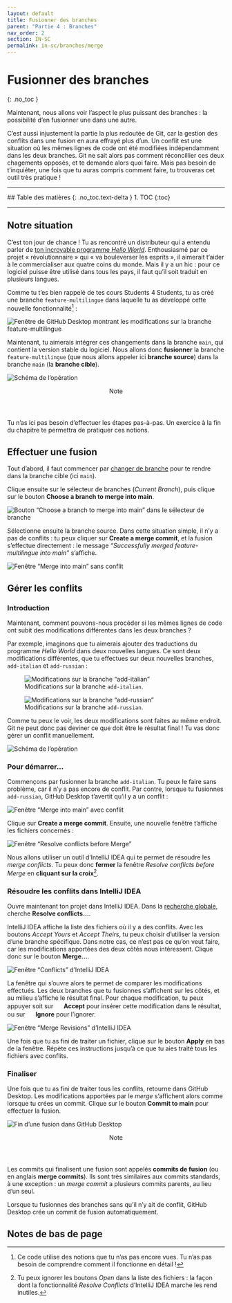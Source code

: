 ```yaml
---
layout: default
title: Fusionner des branches
parent: "Partie 4 : Branches"
nav_order: 2
section: IN-SC
permalink: in-sc/branches/merge
---
```


# Fusionner des branches
{: .no_toc }

Maintenant, nous allons voir l’aspect le plus puissant des branches : la possibilité d’en fusionner une dans une autre.

C’est aussi injustement la partie la plus redoutée de Git, car la gestion des conflits dans une fusion en aura effrayé plus d’un. Un conflit est une situation où les mêmes lignes de code ont été modifiées indépendamment dans les deux branches. Git ne sait alors pas comment réconcillier ces deux chagements opposés, et te demande alors quoi faire. Mais pas besoin de t’inquiéter, une fois que tu auras compris comment faire, tu trouveras cet outil très pratique !

<hr>
## Table des matières
{: .no_toc.text-delta }
1. TOC
{:toc}
<hr>

## Notre situation
C’est ton jour de chance ! Tu as rencontré un distributeur qui a entendu parler de [ton incroyable programme *Hello World*](../intellij-idea/run). Enthousiasmé par ce projet « révolutionnaire » qui « va bouleverser les esprits », il aimerait t’aider à le commercialiser aux quatre coins du monde. Mais il y a un hic : pour ce logiciel puisse être utilisé dans tous les pays, il faut qu’il soit traduit en plusieurs langues.

Comme tu t’es bien rappelé de tes cours Students 4 Students, tu as créé une branche `feature-multilingue` dans laquelle tu as développé cette nouvelle fonctionnalité[^1] :

[^1]: Ce code utilise des notions que tu n’as pas encore vues. Tu n’as pas besoin de comprendre comment il fonctionne en détail !

![Fenêtre de GitHub Desktop montrant les modifications sur la branche feature-multilingue](/assets/diff-feature-multilingue.png)

Maintenant, tu aimerais intégrer ces changements dans la branche `main`, qui contient la version stable du logiciel. Nous allons donc **fusionner** la branche `feature-multilingue` (que nous allons appeler ici **branche source**) dans la branche `main` (la **branche cible**).

![Schéma de l’opération](/assets/simple-merge.svg)

<div class="note">
  <header>Note</header>
  <p>Tu n’as ici pas besoin d’effectuer les étapes pas-à-pas. Un exercice à la fin du chapitre te permettra de pratiquer ces notions.</p>
</div>

## Effectuer une fusion
Tout d’abord, il faut commencer par [changer de branche](manage) pour te rendre dans la branche cible (ici `main`).

Clique ensuite sur le sélecteur de branches (*Current Branch*), puis clique sur le bouton **Choose a branch to merge into main**.

![Bouton “Choose a branch to merge into main” dans le sélecteur de branche](/assets/merge-start.png)

Sélectionne ensuite la branche source. Dans cette situation simple, il n’y a pas de conflits : tu peux cliquer sur **Create a merge commit**, et la fusion s’effectue directement : le message *“Successfully merged feature-multilingue into main”* s’affiche.

![Fenêtre “Merge into main” sans conflit](/assets/merge-ok.png)

## Gérer les conflits

### Introduction
Maintenant, comment pouvons-nous procéder si les mêmes lignes de code ont subit des modifications différentes dans les deux branches ?

Par exemple, imaginons que tu aimerais ajouter des traductions du programme *Hello World* dans deux nouvelles langues. Ce sont deux modifications différentes, que tu effectues sur deux nouvelles branches, `add-italian` et `add-russian` :

<figure>
  <img src="/assets/diff-it.png" alt="Modifications sur la branche “add-italian”">
  <figcaption>Modifications sur la branche <code>add-italian</code>.</figcaption>
</figure>
<figure>
  <img src="/assets/diff-ru.png" alt="Modifications sur la branche “add-russian”">
  <figcaption>Modifications sur la branche <code>add-russian</code>.</figcaption>
</figure>

Comme tu peux le voir, les deux modifications sont faites au même endroit. Git ne peut donc pas deviner ce que doit être le résultat final ! Tu vas donc gérer un conflit manuellement.

![Schéma de l’opération](/assets/complex-merge.svg)

### Pour démarrer…
Commençons par fusionner la branche `add-italian`. Tu peux le faire sans problème, car il n’y a pas encore de conflit. Par contre, lorsque tu fusionnes `add-russian`, GitHub Desktop t’avertit qu’il y a un conflit :

![Fenêtre “Merge into main” avec conflit](/assets/merge-nok.png)

Clique sur **Create a merge commit**. Ensuite, une nouvelle fenêtre t’affiche les fichiers concernés :

![Fenêtre “Resolve conflicts before Merge”](/assets/conflicts.png)

Nous allons utiliser un outil d’IntelliJ IDEA qui te permet de résoudre les *merge conflicts*. Tu peux donc **fermer** la fenêtre *Resolve conflicts before Merge* en **cliquant sur la croix**[^2].

[^2]: Tu peux ignorer les boutons *Open* dans la liste des fichiers : la façon dont la fonctionnalité *Resolve Conflicts* d’IntelliJ IDEA marche les rend inutiles.

### Résoudre les conflits dans IntelliJ IDEA
Ouvre maintenant ton projet dans IntelliJ IDEA. Dans la [recherche globale](../intellij-idea/ui#recherche-globale), cherche **Resolve conflicts…**.

IntelliJ IDEA affiche la liste des fichiers où il y a des conflits. Avec les boutons *Accept Yours* et *Accept Theirs*, tu peux choisir d’utiliser la version d’une branche spécifique. Dans notre cas, ce n’est pas ce qu’on veut faire, car les modifications apportées des deux côtés nous intéressent. Clique donc sur le bouton **Merge…**.

![Fenêtre “Conflicts” d’IntelliJ IDEA](/assets/idea-conflicts.png)

La fenêtre qui s’ouvre alors te permet de comparer les modifications effectués. Les deux branches que tu fusionnes s’affichent sur les côtés,
et au milieu s’affiche le résultat final. Pour chaque modification, tu peux appuyer soit sur
<img src="/assets/conflict-accept.png" alt="" width="16" height="16">&nbsp;**Accept** pour insérer cette modification dans le résultat,
ou sur <img src="/assets/conflict-ignore.png" alt="" width="16" height="16">&nbsp;**Ignore** pour l’ignorer.

![Fenêtre “Merge Revisions” d’IntelliJ IDEA](/assets/resolve-conflicts.png)

Une fois que tu as fini de traiter un fichier, clique sur le bouton **Apply** en bas de la fenêtre.
Répète ces instructions jusqu’à ce que tu aies traité tous les fichiers avec conflits.

### Finaliser
Une fois que tu as fini de traiter tous les conflits, retourne dans GitHub Desktop. Les modifications apportées par le *merge* s’affichent alors comme lorsque tu crées un commit. Clique sur le bouton **Commit to main** pour effectuer la fusion.

![Fin d’une fusion dans GitHub Desktop](/assets/merge-end.png)

<div class="note">
  <header>Note</header>
  <p>
  Les commits qui finalisent une fusion sont appelés <strong>commits de fusion</strong> (ou en anglais <strong>merge commits</strong>). Ils sont très similaires aux commits standards, à une exception : un <em>merge commit</em> a plusieurs commits parents, au lieu d’un seul.
  </p>
  <p>Lorsque tu fusionnes des branches sans qu’il n’y ait de conflit, GitHub Desktop crée un commit de fusion automatiquement.</p>
</div>

## Notes de bas de page
